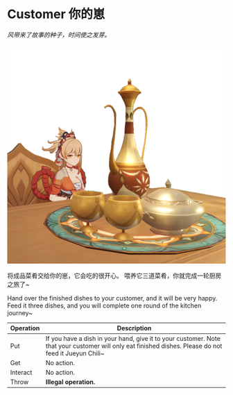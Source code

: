 # Customer 你的崽
*风带来了故事的种子，时间使之发芽。*

![icon](./Submit.png)

将成品菜肴交给你的崽，它会吃的很开心。
喂养它三道菜肴，你就完成一轮厨房之旅了~

Hand over the finished dishes to your customer, and it will be very happy. Feed it three dishes, and you will complete one round of the kitchen journey~

|Operation|Description|
|--------|-------------------------------|
|Put     | If you have a dish in your hand, give it to your customer. Note that your customer will only eat finished dishes. Please do not feed it Jueyun Chili~ |
|Get     | No action. |
|Interact| No action. |
|Throw   | **Illegal operation.** |


